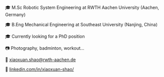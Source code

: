 🎓 M.Sc Robotic System Engineering at RWTH Aachen University (Aachen, Germany)

🎓 B.Eng Mechanical Engineering at Southeast University (Nanjing, China)

🎓 Currently looking for a PhD position

📷 Photography, badminton, workout...

📮 xiaoxuan.shao@rwth-aachen.de

💼 [linkedin.com/in/xiaoxuan-shao/](https://www.linkedin.com/in/xiaoxuan-shao/)
